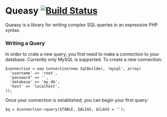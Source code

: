 Queasy [![Build Status](https://travis-ci.org/ajeffrey/queasy.svg?branch=master)](https://travis-ci.org/ajeffrey/queasy)
======

Queasy is a library for writing complex SQL queries in an expressive PHP syntax.

### Writing a Query
In order to crate a new query, you first need to make a connection to your database. Currently only MySQL is supported. To create a new connection:

    $connection = new Connection(new SqlBuilder, 'mysql', array(
      'username' => 'root',
      'password' => '',
      'database' => 'my_db',
      'host' => 'localhost',
    ));
    
Once your connection is established, you can begin your first query:

    $q = $connection->query($TABLE, $ALIAS, $CLASS = '');
    
